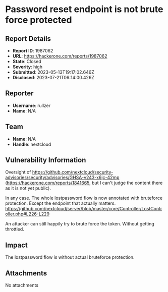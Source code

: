 # Password reset endpoint is not brute force protected

## Report Details
- **Report ID**: 1987062
- **URL**: https://hackerone.com/reports/1987062
- **State**: Closed
- **Severity**: high
- **Submitted**: 2023-05-13T19:17:02.646Z
- **Disclosed**: 2023-07-21T06:14:00.426Z

## Reporter
- **Username**: rullzer
- **Name**: N/A

## Team
- **Name**: N/A
- **Handle**: nextcloud

## Vulnerability Information
Oversight of https://github.com/nextcloud/security-advisories/security/advisories/GHSA-v243-x6jc-42mp (https://hackerone.com/reports/1841665, but I can't judge the content there as it is not yet public).

In any case. The whole lostpassword flow is now annotated with bruteforce protection. Except the endpoint that actually matters. https://github.com/nextcloud/server/blob/master/core/Controller/LostController.php#L226-L229

An attacker can still happily try to brute force the token. Without getting throttled.

## Impact

The lostpassword flow is without actual bruteforce protection.

## Attachments
No attachments
